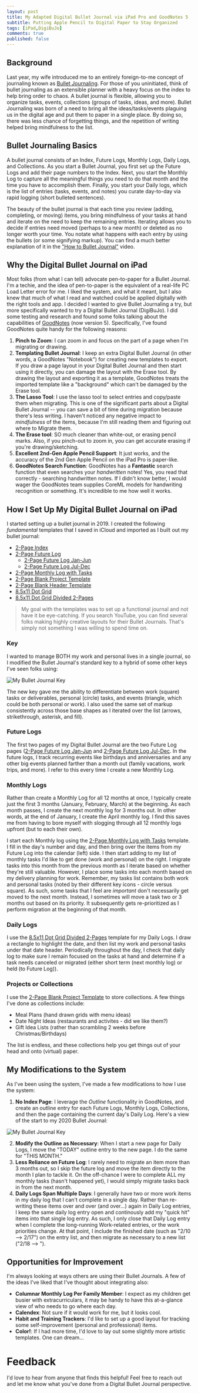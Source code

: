 ```yaml
---
layout: post
title: My Adapted Digital Bullet Journal via iPad Pro and GoodNotes 5
subtitle: Putting Apple Pencil to Digital Paper to Stay Organized
tags: [iPad,DigiBuJo]
comments: true
published: false
---
```


## Background

Last year, my wife introduced me to an entirely foreign-to-me concept of journaling known as [Bullet Journaling](https://youtu.be/fm15cmYU0IM).  For those of you uninitiated, think of bullet journaling as an extensible planner with a heavy focus on the index to help bring order to chaos.  A bullet journal is flexible, allowing you to organize tasks, events, collections (groups of tasks, ideas, and more).   Bullet Journaling was born of a need to bring all the ideas/tasks/events plaguing us in the digital age and put them to paper in a single place.  By doing so, there was less chance of forgetting things, and the repetition of writing helped bring mindfulness to the list.

## Bullet Journaling Basics

A bullet journal consists of an Index, Future Logs, Monthly Logs, Daily Logs, and Collections. As you start a Bullet Journal, you first set up the Future Logs and add their page numbers to the Index.  Next, you start the Monthly Log to capture all the meaningful things you need to do that month and the time you have to accomplish them. Finally, you start your Daily logs, which is the list of entries (tasks, events, and notes) you curate day-to-day via rapid logging (short bulleted sentences).

The beauty of the bullet journal is that each time you review (adding, completing, or moving) items, you bring mindfulness of your tasks at hand and iterate on the need to keep the remaining entries.  Iterating allows you to decide if entries need moved (perhaps to a new month) or deleted as no longer worth your time.  You notate what happens with each entry by using the bullets (or some signifying markup). You can find a much better explanation of it in the ["How to Bullet Journal"](https://youtu.be/fm15cmYU0IM?t=127) video.

## Why the Digital Bullet Journal on iPad

Most folks (from what I can tell) advocate pen-to-paper for a Bullet Journal.  I'm a techie, and the idea of pen-to-paper is the equivalent of a real-life PC Load Letter error for me. I liked the system, and what it meant, but I also knew that much of what I read and watched could be applied digitally with the right tools and app.  I decided I wanted to give Bullet Journaling a try, but more specifically wanted to try a Digital Bullet Journal (DigiBuJo).  I did some testing and research and found some folks talking about the capabilities of [GoodNotes](https://apps.apple.com/us/app/goodnotes-5/id1444383602) (now version 5).  Specifically, I've found GoodNotes quite handy for the following reasons:

1. **Pinch to Zoom**:  I can zoom in and focus on the part of a page when I'm migrating or drawing.
2. **Templating Bullet Journal**:  I keep an extra Digital Bullet Journal (in other words, a GoodNotes "Notebook") for creating new templates to export. If you draw a page layout in your Digital Bullet Journal and then start using it directly, you can damage the layout with the Erase tool.  By drawing the layout and exporting it as a template, GoodNotes treats the imported template like a "background" which can't be damaged by the Erase tool.
3. **The Lasso Tool**:  I use the lasso tool to select entries and copy/paste them when migrating.  This is one of the significant parts about a Digital Bullet Journal -- you can save a bit of time during migration because there's less writing.  I haven't noticed any negative impact to *mindfulness* of the items, because I'm still reading them and figuring out where to Migrate them.
4. **The Erase tool**:  SO much cleaner than white-out, or erasing pencil marks.   Also, if you pinch-out to zoom in, you can get accurate erasing if you're drawing/sketching.
5. **Excellent 2nd-Gen Apple Pencil Support**:  It just works, and the accuracy of the 2nd Gen Apple Pencil on the iPad Pro is paper-like. 
6. **GoodNotes Search Function**: GoodNotes has a **Fantastic** search function that even searches your *handwritten* notes!  Yes, you read that correctly - searching handwritten notes.  If I didn't know better, I would wager the GoodNotes team supplies CoreML models for handwriting recognition or something.  It's incredible to me how well it works.

## How I Set Up My Digital Bullet Journal on iPad

I started setting up a bullet journal in 2019. I created the following *fundamental* templates that I saved in iCloud and imported as I built out my bullet journal:

- [2-Page Index](/files/2-P-Index.pdf)
- [2-Page Future Log](/files/2-P-Index.pdf)
  - [2-Page Future Log Jan-Jun](/files/2-P-FL-Jan-Jun.pdf)
  - [2-Page Future Log Jul-Dec](/files/2-P-FL-Jul-Dec.pdf)
- [2-Page Monthly Log with Tasks](/files/2-P-ML-Tasks.pdf)
- [2-Page Blank Project Template](/files/2-P-Project.pdf)
- [2-Page Blank Header Template](/files/2-P-Blank-Header.pdf)
- [8.5x11 Dot Grid](/files/8.5x11-Dot-Grid.pdf)
- [8.5x11 Dot Grid Divided 2-Pages](/files/2-P-8.5x11-Dots.pdf)

> My goal with the templates was to set up a functional journal and not have it be eye-catching.  If you search YouTube, you can find several folks making highly creative layouts for their Bullet Journals.  That's simply not something I was willing to spend time on. 

### Key

I wanted to manage BOTH my work and personal lives in a single journal, so I modified the Bullet Journal's standard key to a hybrid of some other keys I've seen folks using:

![My Bullet Journal Key](/img/BulletJournal-Key.jpg)

The new key gave me the ability to differentiate between work (square) tasks or deliverables, personal (circle) tasks, and events (triangle, which could be both personal or work).  I also used the same set of markup consistently across those base shapes as I iterated over the list (arrows, strikethrough, asterisk, and fill).

### Future Logs

The first two pages of my Digital Bullet Journal are the two Future Log pages ([2-Page Future Log Jan-Jun](./files/2-P-FL-Jan-Jun.pdf) and [2-Page Future Log Jul-Dec](./files/2-P-FL-Jul-Dec.pdf).  In the future logs, I track recurring events like birthdays and anniversaries and any other big events planned farther than a month out (family vacations, work trips, and more).   I refer to this every time I create a new Monthly Log.

### Monthly Logs

Rather than create a Monthly Log for all 12 months at once, I typically create just the first 3 months (January, February, March) at the beginning.   As each month passes, I create the next monthly log for 3 months out.  In other words, at the end of January, I create the April monthly log.  I find this saves me from having to bore myself with slogging through all 12 monthly logs upfront (but to each their own).  

I start each Monthly log using the [2-Page Monthly Log with Tasks](/files/2-P-ML-Tasks.pdf) template.  I fill in the day's number and day, and then bring over the items from my Future Log into the calendar (left) side.   I then start adding to my list of monthly tasks I'd like to get done (work and personal) on the right. I migrate tasks into this month from the previous month as I iterate based on whether they're still valuable.  However, I place some tasks into each month based on my delivery planning for work.  Remember, my tasks list contains both work and personal tasks (noted by their different key icons - circle versus square).  As such, some tasks that I feel are *important* don't necessarily get moved to the next month.  Instead, I sometimes will move a task two or 3 months out based on its priority.   It subsequently gets re-prioritized as I perform migration at the beginning of that month.

### Daily Logs

I use the [8.5x11 Dot Grid Divided 2-Pages](/files/2-P-8.5x11-Dots.pdf) template for my Daily Logs.  I draw a rectangle to highlight the date, and then list my work and personal tasks under that date header.  Periodically throughout the day, I check that daily log to make sure I remain focused on the tasks at hand and determine if a task needs canceled or migrated (either short term (next monthly log) or held (to Future Log)).  

### Projects or Collections

I use the [2-Page Blank Project Template](/files/2-P-Project.pdf) to store collections.  A few things I've done as collections include:

- Meal Plans (hand drawn grids with menu ideas)
- Date Night Ideas (restaurants and activites - did we like them?)
- Gift Idea Lists (rather than scrambling 2 weeks before Christmas/Birthdays)

The list is endless, and these collections help you get things out of your head and onto (virtual) paper.

## My Modifications to the System

As I've been using the system, I've made a few modifications to how I use the system:

1. **No Index Page**:  I leverage the *Outline* functionality in GoodNotes, and create an outline entry for each Future Logs, Monthly Logs, Collections, and then the page containing the current day's Daily Log.   Here's a view of the start to my 2020 Bullet Journal:

![My Bullet Journal Key](/img/BulletJournal-Outline.jpg)

2. **Modify the Outline as Necessary**:  When I start a new page for Daily Logs, I move the "TODAY" outline entry to the new page. I do the same for "THIS MONTH."
3. **Less Reliance on Future Log**: I rarely need to migrate an item more than 3 months out, so I skip the future log and move the item directly to the month I plan to tackle it.  On the off-chance I were to complete ALL my monthly tasks (hasn't happened yet), I would simply migrate tasks back in from the next month.  
4. **Daily Logs Span Multiple Days**:  I generally have two or more work items in my daily log that I can't complete in a single day.   Rather than re-writing these items over and over (and over...) again in Daily Log entries, I keep the same daily log entry open and continously add my "quick hit" items into that single log entry.  As such, I only close that Daily Log entry when I complete the long-running Work-related entries, or the work priorities change.   At that point, I include the finished date (such as "2/10 --> 2/17") on the entry list, and then migrate as necessary to a new list ("2/18 -->     ").

## Opportunities for Improvement

I'm always looking at ways others are using their Bullet Journals.  A few of the ideas I've liked that I've thought about integrating also:

- **Columnar Monthly Log Per Family Member**: I expect as my children get busier with extracurriculars, it may be handy to have this at-a-glance view of who needs to go where each day.
- **Calendex**:  Not sure if it would work for me, but it looks cool.
- **Habit and Training Trackers**:  I'd like to set up a good layout for tracking some self-improvement (personal and professional) items.
- **Color!**:  If I had more time, I'd love to lay out some slightly more artistic templates.  One can dream...

# Feedback

I'd love to hear from anyone that finds this helpful!   Feel free to reach out and let me know what you've done from a Digital Bullet Journal perspective.